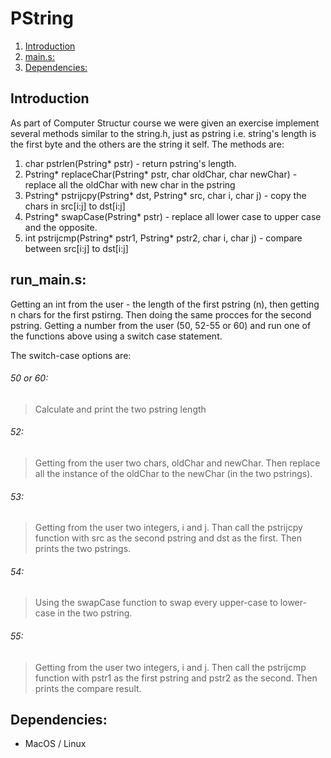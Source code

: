 # PString
1. [Introduction](#introduction)  
2. [main.s:](#main.s)  
3. [Dependencies:](#dependencies)  


## Introduction
As part of Computer Structur course we were given an exercise implement several methods similar to the string.h, just as pstring i.e. string's length is the first byte and the others are the string it self. The methods are:

1. char pstrlen(Pstring* pstr) - return pstring's length.
2. Pstring* replaceChar(Pstring* pstr, char oldChar, char newChar) - replace all the oldChar with new char in the pstring
3. Pstring* pstrijcpy(Pstring* dst, Pstring* src, char i, char j) - copy the chars in src[i:j] to dst[i:j]
4. Pstring* swapCase(Pstring* pstr) - replace all lower case to upper case and the opposite.
5. int pstrijcmp(Pstring* pstr1, Pstring* pstr2, char i, char j) - compare between src[i:j] to dst[i:j]


## run_main.s:
Getting an int from the user - the length of the first pstring (n), then getting n chars for the first pstirng. Then doing the same procces for the second pstring. Getting a number from the user (50, 52-55 or 60) and run one of the functions above using a switch case statement.

The switch-case options are:
###### 50 or 60:
> Calculate and print the two pstring length
###### 52:
> Getting from the user two chars, oldChar and newChar. Then replace all the instance of the oldChar to the newChar (in the two pstrings).
###### 53:
> Getting from the user two integers, i and j. Than call the pstrijcpy function with src as the second pstring and dst as the first. Then prints the two pstrings.
###### 54:
> Using the swapCase function to swap every upper-case to lower-case in the two pstring.
###### 55:
> Getting from the user two integers, i and j. Then call the pstrijcmp function with pstr1 as the first pstring and pstr2 as the second. Then prints the compare result.


## Dependencies:
* MacOS / Linux
